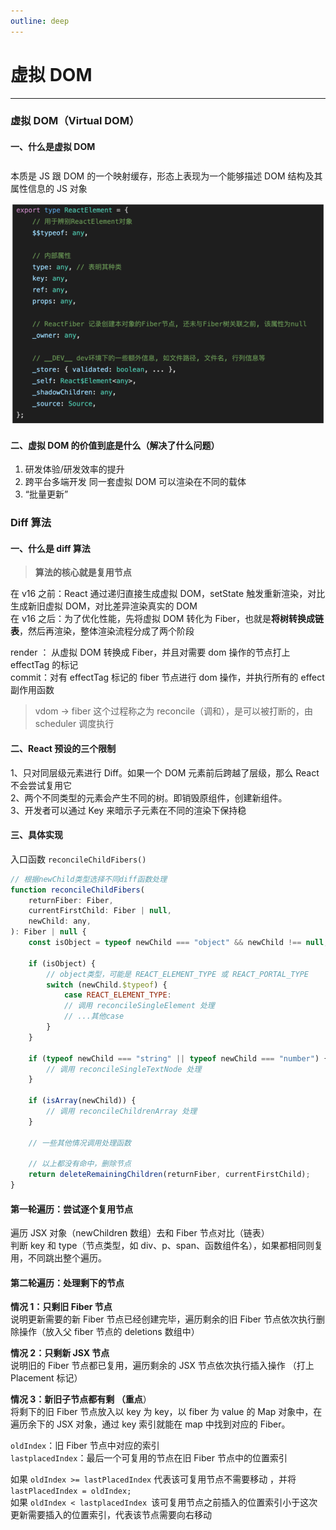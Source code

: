 ```yaml
---
outline: deep
---
```


# 虚拟 DOM

---

### 虚拟 DOM（Virtual DOM）

#### 一、什么是虚拟 DOM

<div class="tip custom-block" style="padding-top: 8px">
本质是 JS 跟 DOM 的一个映射缓存，形态上表现为一个能够描述 DOM 结构及其属性信息的 JS 对象
</div>

![](/blog/Diff01.png)

#### 二、虚拟 DOM 的价值到底是什么（解决了什么问题）

1. 研发体验/研发效率的提升<br/>
2. 跨平台多端开发 同一套虚拟 DOM 可以渲染在不同的载体<br/>
3. “批量更新”

### Diff 算法

#### 一、什么是 diff 算法

> **算法的核心就是复用节点**

在 v16 之前：React 通过递归直接生成虚拟 DOM，setState 触发重新渲染，对比生成新旧虚拟 DOM，对比差异渲染真实的 DOM<br/>
在 v16 之后：为了优化性能，先将虚拟 DOM 转化为 Fiber，也就是**将树转换成链表**，然后再渲染，整体渲染流程分成了两个阶段<br/>

render ： 从虚拟 DOM 转换成 Fiber，并且对需要 dom 操作的节点打上 effectTag 的标记<br/>
commit：对有 effectTag 标记的 fiber 节点进行 dom 操作，并执行所有的 effect 副作用函数<br/>

> vdom -> fiber 这个过程称之为 reconcile（调和），是可以被打断的，由 scheduler 调度执行

#### 二、React 预设的三个限制

1、只对同层级元素进行 Diff。如果一个 DOM 元素前后跨越了层级，那么 React 不会尝试复用它<br/>
2、两个不同类型的元素会产生不同的树。即销毁原组件，创建新组件。<br/>
3、开发者可以通过 Key 来暗示子元素在不同的渲染下保持稳

#### 三、具体实现

入口函数 `reconcileChildFibers()`

```javascript
// 根据newChild类型选择不同diff函数处理
function reconcileChildFibers(
	returnFiber: Fiber,
	currentFirstChild: Fiber | null,
	newChild: any,
): Fiber | null {
	const isObject = typeof newChild === "object" && newChild !== null;

	if (isObject) {
		// object类型，可能是 REACT_ELEMENT_TYPE 或 REACT_PORTAL_TYPE
		switch (newChild.$typeof) {
			case REACT_ELEMENT_TYPE:
			// 调用 reconcileSingleElement 处理
			// ...其他case
		}
	}

	if (typeof newChild === "string" || typeof newChild === "number") {
		// 调用 reconcileSingleTextNode 处理
	}

	if (isArray(newChild)) {
		// 调用 reconcileChildrenArray 处理
	}

	// 一些其他情况调用处理函数

	// 以上都没有命中，删除节点
	return deleteRemainingChildren(returnFiber, currentFirstChild);
}
```

#### 第一轮遍历：尝试逐个复用节点

遍历 JSX 对象（newChildren 数组）去和 Fiber 节点对比（链表）<br/>
判断 key 和 type（节点类型，如 div、p、span、函数组件名），如果都相同则复用，不同跳出整个遍历。

#### 第二轮遍历：处理剩下的节点

**情况 1：只剩旧 Fiber 节点**<br/>
说明更新需要的新 Fiber 节点已经创建完毕，遍历剩余的旧 Fiber 节点依次执行删除操作（放入父 fiber 节点的 deletions 数组中）

**情况 2：只剩新 JSX 节点**<br/>
说明旧的 Fiber 节点都已复用，遍历剩余的 JSX 节点依次执行插入操作 （打上 Placement 标记）

**情况 3：新旧子节点都有剩 （重点**）<br/>
将剩下的旧 Fiber 节点放入以 key 为 key，以 fiber 为 value 的 Map 对象中，在遍历余下的 JSX 对象，通过 key 索引就能在 map 中找到对应的 Fiber。

`oldIndex`：旧 Fiber 节点中对应的索引 <br/>
`lastplacedIndex`：最后一个可复用的节点在旧 Fiber 节点中的位置索引

如果 `oldIndex >= lastPlacedIndex` 代表该可复用节点不需要移动 ，并将 `lastPlacedIndex = oldIndex; `<br/>
如果 `oldIndex < lastplacedIndex `该可复用节点之前插入的位置索引小于这次更新需要插入的位置索引，代表该节点需要向右移动
